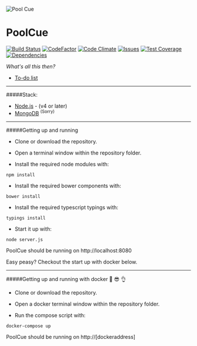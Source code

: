 ![Pool Cue](https://raw.githubusercontent.com/scotlabs/EloEloElo/master/images/ic_billiards-512.png "Pool Cue")

# PoolCue

[![Build Status](https://travis-ci.org/scotlabs/PoolCue.svg?branch=master)](https://travis-ci.org/scotlabs/PoolCue)
[![CodeFactor](https://www.codefactor.io/repository/github/scotlabs/poolcue/badge/master)](https://www.codefactor.io/repository/github/scotlabs/poolcue/overview/master)
[![Code Climate](https://codeclimate.com/github/scotlabs/PoolCue/badges/gpa.svg)](https://codeclimate.com/github/scotlabs/PoolCue)
[![Issues](https://codeclimate.com/github/scotlabs/PoolCue/badges/issue_count.svg)](https://codeclimate.com/github/scotlabs/PoolCue)
[![Test Coverage](https://codeclimate.com/github/scotlabs/PoolCue/badges/coverage.svg)](https://codeclimate.com/github/scotlabs/PoolCue/coverage)
[![Dependencies](https://gemnasium.com/badges/github.com/scotlabs/PoolCue.svg)](https://gemnasium.com/github.com/scotlabs/PoolCue)


*What's all this then?*

- [To-do list](https://trello.com/b/bMOfstdY/elo-elo-elo)

---

#####Stack:
- [Node.js](https://nodejs.org/) - (v4 or later)
- [MongoDB](https://www.mongodb.com/) <sup>(Sorry)</sup>

---

#####Getting up and running

- Clone or download the repository.
- Open a terminal window within the repository folder.

- Install the required node modules with:
```
npm install
```

- Install the required bower components with:
```
bower install
```

- Install the required typescript typings with:
```
typings install
```

- Start it up with:
```
node server.js
```

PoolCue should be running on http://localhost:8080

Easy peasy? Checkout the start up with docker below.

---

#####Getting up and running with docker :whale: :sunglasses: :ok_hand:

- Clone or download the repository.
- Open a docker terminal window within the repository folder.

- Run the compose script with:
```
docker-compose up
```

PoolCue should be running on http://[dockeraddress]
